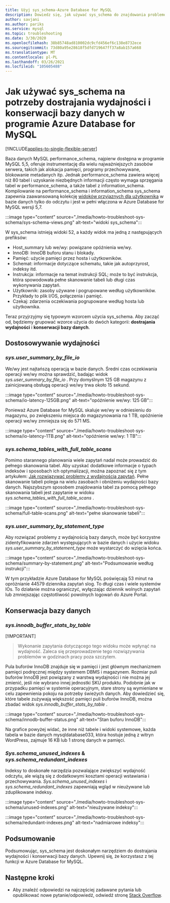 ```yaml
---
title: Użyj sys_schema-Azure Database for MySQL
description: Dowiedz się, jak używać sys_schema do znajdowania problemów z wydajnością i konserwowania bazy danych w Azure Database for MySQL.
author: savjani
ms.author: pariks
ms.service: mysql
ms.topic: troubleshooting
ms.date: 3/30/2020
ms.openlocfilehash: 38b85748ad810002dc9cfd456ef6c138e8732ece
ms.sourcegitcommit: 73d80a95e28618f5dfd719647ff37a8ab157a668
ms.translationtype: MT
ms.contentlocale: pl-PL
ms.lasthandoff: 03/26/2021
ms.locfileid: "105605488"
---
```

# <a name="how-to-use-sys_schema-for-performance-tuning-and-database-maintenance-in-azure-database-for-mysql"></a>Jak używać sys_schema na potrzeby dostrajania wydajności i konserwacji bazy danych w programie Azure Database for MySQL
[!INCLUDE[applies-to-single-flexible-server](includes/applies-to-single-flexible-server.md)]

Baza danych MySQL performance_schema, najpierw dostępna w programie MySQL 5,5, oferuje instrumentację dla wielu najważniejszych zasobów serwera, takich jak alokacja pamięci, programy przechowywane, blokowanie metadanych itp. Jednak performance_schema zawiera więcej niż 80 tabel i uzyskanie niezbędnych informacji często wymaga sprzęgania tabel w performance_schema, a także tabel z information_schema. Kompilowanie na performance_schema i information_schema sys_schema zapewnia zaawansowaną kolekcję [widoków przyjaznych dla użytkownika](https://dev.mysql.com/doc/refman/5.7/en/sys-schema-views.html) w bazie danych tylko do odczytu i jest w pełni włączona w Azure Database for MySQL wersji 5,7.

:::image type="content" source="./media/howto-troubleshoot-sys-schema/sys-schema-views.png" alt-text="widoki sys_schema":::

W sys_schema istnieją widoki 52, a każdy widok ma jedną z następujących prefiksów:

- Host_summary lub we/wy: powiązane opóźnienia we/wy.
- InnoDB: InnoDB buforu stanu i blokady.
- Pamięć: użycie pamięci przez hosta i użytkowników.
- Schemat: informacje dotyczące schematu, takie jak autoprzyrost, indeksy itd.
- Instrukcja: informacje na temat instrukcji SQL; może to być instrukcja, która spowodowała pełne skanowanie tabeli lub długi czas wykonywania zapytań.
- Użytkownik: zasoby używane i pogrupowane według użytkowników. Przykłady to plik I/OS, połączenia i pamięć.
- Czekaj: zdarzenia oczekiwania pogrupowane według hosta lub użytkownika.

Teraz przyjrzyjmy się typowym wzorcem użycia sys_schema. Aby zacząć od, będziemy grupować wzorce użycia do dwóch kategorii: **dostrajania wydajności** i **konserwacji bazy danych**.

## <a name="performance-tuning"></a>Dostosowywanie wydajności

### <a name="sysuser_summary_by_file_io"></a>*sys.user_summary_by_file_io*

We/wy jest najtańszą operacją w bazie danych. Średni czas oczekiwania operacji we/wy można sprawdzić, badając widok *sys.user_summary_by_file_io* . Przy domyślnym 125 GB magazynu z zainicjowaną obsługą operacji we/wy trwa około 15 sekund.

:::image type="content" source="./media/howto-troubleshoot-sys-schema/io-latency-125GB.png" alt-text="opóźnienie we/wy: 125 GB":::

Ponieważ Azure Database for MySQL skaluje we/wy w odniesieniu do magazynu, po zwiększeniu miejsca do magazynowania na 1 TB, opóźnienie operacji we/wy zmniejsza się do 571 MS.

:::image type="content" source="./media/howto-troubleshoot-sys-schema/io-latency-1TB.png" alt-text="opóźnienie we/wy: 1 TB":::

### <a name="sysschema_tables_with_full_table_scans"></a>*sys.schema_tables_with_full_table_scans*

Pomimo starannego planowania wiele zapytań nadal może prowadzić do pełnego skanowania tabel. Aby uzyskać dodatkowe informacje o typach indeksów i sposobach ich optymalizacji, można zapoznać się z tym artykułem: [Jak rozwiązywać problemy z wydajnością zapytań](./howto-troubleshoot-query-performance.md). Pełne skanowanie tabeli polega na wielu zasobach i obniżeniu wydajności bazy danych. Najszybszym sposobem znajdowania tabel za pomocą pełnego skanowania tabeli jest zapytanie w widoku *sys.schema_tables_with_full_table_scans* .

:::image type="content" source="./media/howto-troubleshoot-sys-schema/full-table-scans.png" alt-text="pełne skanowanie tabeli":::

### <a name="sysuser_summary_by_statement_type"></a>*sys.user_summary_by_statement_type*

Aby rozwiązać problemy z wydajnością bazy danych, może być korzystne zidentyfikowanie zdarzeń występujących w bazie danych i użycie widoku *sys.user_summary_by_statement_type* może wystarczyć do wzięcia końca.

:::image type="content" source="./media/howto-troubleshoot-sys-schema/summary-by-statement.png" alt-text="Podsumowanie według instrukcji":::

W tym przykładzie Azure Database for MySQL poświęcają 53 minut na opróżnianie 44579 dziennika zapytań slog. To długi czas i wiele systemów IOs. To działanie można ograniczyć, wyłączając dziennik wolnych zapytań lub zmniejszając częstotliwość powolnych logowań do Azure Portal.

## <a name="database-maintenance"></a>Konserwacja bazy danych

### <a name="sysinnodb_buffer_stats_by_table"></a>*sys.innodb_buffer_stats_by_table*

[!IMPORTANT]
> Wykonanie zapytania dotyczącego tego widoku może wpłynąć na wydajność. Zaleca się przeprowadzenie tego rozwiązywania problemów w godzinach pracy poza szczytem.

Pula buforów InnoDB znajduje się w pamięci i jest głównym mechanizmem pamięci podręcznej między systemem DBMS i magazynem. Rozmiar puli buforów InnoDB jest powiązany z warstwą wydajności i nie można jej zmienić, jeśli nie wybrano innej jednostki SKU produktu. Podobnie jak w przypadku pamięci w systemie operacyjnym, stare strony są wymieniane w celu zapewnienia pokoju na potrzeby świeżych danych. Aby dowiedzieć się, które tabele zużywają większość pamięci puli buforów InnoDB, można zbadać widok *sys.innodb_buffer_stats_by_table* .

:::image type="content" source="./media/howto-troubleshoot-sys-schema/innodb-buffer-status.png" alt-text="Stan buforu InnoDB":::

Na grafice powyżej widać, że inne niż tabele i widoki systemowe, każda tabela w bazie danych mysqldatabase033, która hostuje jedną z witryn WordPress, zajmuje 16 KB lub 1 stronę danych w pamięci.

### <a name="sysschema_unused_indexes--sysschema_redundant_indexes"></a>*Sys.schema_unused_indexes* & *sys.schema_redundant_indexes*

Indeksy to doskonałe narzędzia pozwalające zwiększyć wydajność odczytu, ale wiążą się z dodatkowymi kosztami operacji wstawiania i przechowywania. *Sys.schema_unused_indexes* i *sys.schema_redundant_indexes* zapewniają wgląd w nieużywane lub zduplikowane indeksy.

:::image type="content" source="./media/howto-troubleshoot-sys-schema/unused-indexes.png" alt-text="nieużywane indeksy":::

:::image type="content" source="./media/howto-troubleshoot-sys-schema/redundant-indexes.png" alt-text="nadmiarowe indeksy":::

## <a name="conclusion"></a>Podsumowanie

Podsumowując, sys_schema jest doskonałym narzędziem do dostrajania wydajności i konserwacji bazy danych. Upewnij się, że korzystasz z tej funkcji w Azure Database for MySQL. 

## <a name="next-steps"></a>Następne kroki
- Aby znaleźć odpowiedzi na najczęściej zadawane pytania lub opublikować nowe pytanie/odpowiedź, odwiedź stronę [Stack Overflow](https://stackoverflow.com/questions/tagged/azure-database-mysql).
